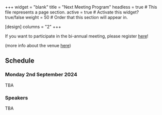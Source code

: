 +++
widget = "blank" 
title = "Next Meeting Program"
headless = true  # This file represents a page section.
active = true  # Activate this widget? true/false
weight = 50  # Order that this section will appear in.

[design]
columns = "2"
+++

If you want to participate in the bi-annual meeting, please register [here](https://www.ticketsource.co.uk/autonomy/t-ojormyk)!

(more info about the venue [here](#location))
<!---
**Room**: B2-1 (more info about the venue [here](https://noms2024.ieee-noms.org/hotel-travel))
--->
## Schedule
### Monday 2nd September 2024


<!--
<table>
<tr><th>Day 1: Thursday 2nd May 2024 </th><th>Day 2: Friday 3rd May 2024</th></tr>
<tr><td>
-->

TBA

<!--
</td><td>
-->


<!--
</td></tr> </table>
-->

<!---
|||
|----|---|
|15.30-15.35|Opening|
|15.35-16.30| **Keynote**: [Sherif Abdelwahed](https://scholar.google.com/citations?user=ZUfEfSAAAAAJ&hl=en), "A Journey into Integrating Machine Learning and Model-Based Techniques for CPS Autonomy"
|16.35-17.00|Sharmin Jahan, Sarra Alqahtani, Rose Gamble and Masrufa Bayesh. *Automated Extraction of Security Profile Information from XAI Outcomes* |
|17.00-17.25|Glaucia Melo, Nathalia Nascimento, Paulo Alencar and Donald Cowan. *Variability-Aware Architecture for Human-Chatbot Interactions: Taming Levels of Automation* |
|17.25-17.50|Anthony Baietto, Christopher Stewart and Trevor J. Bihl. *Dataset Augmentation for Robust Spiking Neural Networks* |
|17.50-18.00|Closing|
--->

### Speakers

TBA